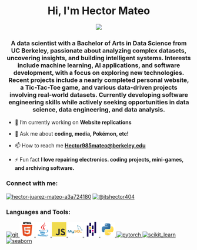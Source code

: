 <h1 align="center">Hi, I'm Hector Mateo</h1>

<div align="center"> <img height="150" src="https://i.postimg.cc/T1VgZ1PG/Whats-App-Image-2025-03-11-at-17-17-51-c1540d52.jpg"/> </div>

<h3 align="center">A data scientist with a Bachelor of Arts in Data Science from UC Berkeley, passionate about analyzing complex datasets, uncovering insights, and building intelligent systems. Interests include machine learning, AI applications, and software development, with a focus on exploring new technologies. Recent projects include a nearly completed personal website, a Tic-Tac-Toe game, and various data-driven projects involving real-world datasets. Currently developing software engineering skills while actively seeking opportunities in data science, data engineering, and data analysis.</h3>

- 🔭 I’m currently working on **Website replications**

- 💬 Ask me about **coding, media, Pokémon, etc!**

- 📫 How to reach me **Hector985mateo@berkeley.edu**

- ⚡ Fun fact **I love repairing electronics. coding projects, mini-games, and archiving software.**

<h3 align="left">Connect with me:</h3>
<p align="left">
<a href="https://linkedin.com/in/hector-juarez-mateo-a3a724180" target="blank"><img align="center" src="https://raw.githubusercontent.com/rahuldkjain/github-profile-readme-generator/master/src/images/icons/Social/linked-in-alt.svg" alt="hector-juarez-mateo-a3a724180" height="30" width="40" /></a>
<a href="https://www.youtube.com/@itshector404" target="blank"><img align="center" src="https://raw.githubusercontent.com/rahuldkjain/github-profile-readme-generator/master/src/images/icons/Social/youtube.svg" alt="@itshector404" height="30" width="40" /></a>
</p>

<h3 align="left">Languages and Tools:</h3>
<p align="left"> <a href="https://git-scm.com/" target="_blank" rel="noreferrer"> <img src="https://www.vectorlogo.zone/logos/git-scm/git-scm-icon.svg" alt="git" width="40" height="40"/> </a> <a href="https://www.w3.org/html/" target="_blank" rel="noreferrer"> <img src="https://raw.githubusercontent.com/devicons/devicon/master/icons/html5/html5-original-wordmark.svg" alt="html5" width="40" height="40"/> </a> <a href="https://www.java.com" target="_blank" rel="noreferrer"> <img src="https://raw.githubusercontent.com/devicons/devicon/master/icons/java/java-original.svg" alt="java" width="40" height="40"/> </a> <a href="https://developer.mozilla.org/en-US/docs/Web/JavaScript" target="_blank" rel="noreferrer"> <img src="https://raw.githubusercontent.com/devicons/devicon/master/icons/javascript/javascript-original.svg" alt="javascript" width="40" height="40"/> </a> <a href="https://www.mysql.com/" target="_blank" rel="noreferrer"> <img src="https://raw.githubusercontent.com/devicons/devicon/master/icons/mysql/mysql-original-wordmark.svg" alt="mysql" width="40" height="40"/> </a> <a href="https://pandas.pydata.org/" target="_blank" rel="noreferrer"> <img src="https://raw.githubusercontent.com/devicons/devicon/2ae2a900d2f041da66e950e4d48052658d850630/icons/pandas/pandas-original.svg" alt="pandas" width="40" height="40"/> </a> <a href="https://www.python.org" target="_blank" rel="noreferrer"> <img src="https://raw.githubusercontent.com/devicons/devicon/master/icons/python/python-original.svg" alt="python" width="40" height="40"/> </a> <a href="https://pytorch.org/" target="_blank" rel="noreferrer"> <img src="https://www.vectorlogo.zone/logos/pytorch/pytorch-icon.svg" alt="pytorch" width="40" height="40"/> </a> <a href="https://scikit-learn.org/" target="_blank" rel="noreferrer"> <img src="https://upload.wikimedia.org/wikipedia/commons/0/05/Scikit_learn_logo_small.svg" alt="scikit_learn" width="40" height="40"/> </a> <a href="https://seaborn.pydata.org/" target="_blank" rel="noreferrer"> <img src="https://seaborn.pydata.org/_images/logo-mark-lightbg.svg" alt="seaborn" width="40" height="40"/> </a> </p>
